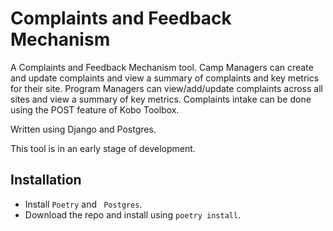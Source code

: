 # Complaints and Feedback Mechanism

A Complaints and Feedback Mechanism tool. Camp Managers can create and update complaints and view a summary of complaints and key metrics for their site. Program Managers can view/add/update complaints across all sites and view a summary of key metrics. Complaints intake can be done using the POST feature of Kobo Toolbox.

Written using Django and Postgres.

This tool is in an early stage of development.
## Installation

- Install ```Poetry``` and ``` Postgres```.
- Download the repo and install using ```poetry install```.

